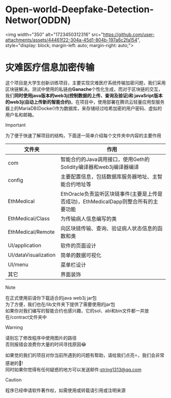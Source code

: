 # Open-world-Deepfake-Detection-Networ(ODDN)
<img width="350" alt="1723450312316" src="https://github.com/user-attachments/assets/44461f22-304a-45d1-804b-197a6c2fa154", style="display: block; margin-left: auto; margin-right: auto;">
 # 灾难医疗信息加密传输  
这个项目是大学生创新训练项目，主要实现灾难医疗系统传输加密问题，我们采用区块链解决。测试中使用的私链由**Ganache**个性化生成，而对于区块链的交互，我们**同时使用java版本的web3j(控制数据的上传、查询及验证)和
javaSript版本的web3j(自动上传新的智能合约)**。在项目中，使用部署在腾讯云轻量应用型服务器上的MariaDB(Docker)作为数据库，来存储经过哈希加密的用户密码、虚拟的用户名和邮箱。  
> [!IMPORTANT]
> 为了便于快速了解项目的结构，下面逐一简单介绍每个文件夹中内容的主要作用

| 文件夹 | 作用 |
| ----- | ----- |
| com | 智能合约的Java调用接口，使用Geth的Solidity编译器和web3j编译器编译 |
| config | 主要配置信息，包括数据库服务器地址、主智能合约地址等 |
| EthMedical | EthOracle负责监听区块链事件(主要是上传是否成功)，EthMedicalDapp则整合所有的主要功能 |
| EthMedical/Class | 为传输病人信息编写的类 |
| EthMedical/Remote | 向区块链传输、查询、验证病人状态信息的函数和类 |
| UI/application | 软件的页面设计 |
| UI/dataVisualization | 简单的数据可视化 |
| UI/menu | 菜单栏设计 |
| 其它 | 界面装饰 |  

> [!NOTE]
> 在正式使用前请你下载适合的java web3j jar包  
> 为了方便，我们也在/lib文件夹下提供了需要使用的jar包  
> 如果你对我们编写的智能合约也感兴趣，它的sol、abi和bin文件都一并放在/contract文件夹中

> [!WARNING]
> 请别忘了修改程序中使用图片的路径  
> 否则报错会浪费你大量的时间寻找原因😂

如果觉的我们的项目对你当前所遇到的问题有帮助，请给我们点亮⭐，我们会非常感谢的🥰!  
同时如果你觉得有任何疑惑的地方可以发送邮件:string1313@qq.com    

> [!CAUTION]
> 程序已经申请软件著作权，如需使用或转载请引用或注明来源
